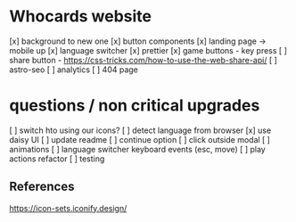 # Whocards website

[x] background to new one
[x] button components
[x] landing page -> mobile up
[x] language switcher
[x] prettier
[x] game buttons - key press
[ ] share button - https://css-tricks.com/how-to-use-the-web-share-api/
[ ] astro-seo
[ ] analytics
[ ] 404 page

# questions / non critical upgrades

[ ] switch hto using our icons?
[ ] detect language from browser
[x] use daisy UI
[ ] update readme
[ ] continue option
[ ] click outside modal
[ ] animations
[ ] language switcher keyboard events (esc, move)
[ ] play actions refactor
[ ] testing

## References

https://icon-sets.iconify.design/
